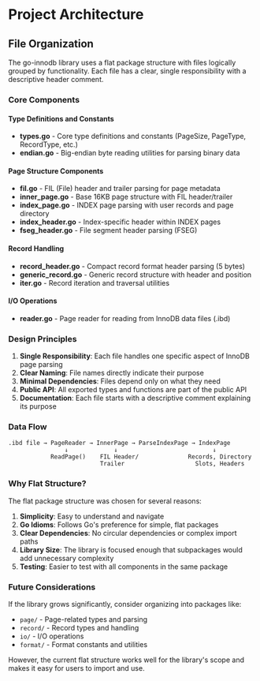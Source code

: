 # Project Architecture

## File Organization

The go-innodb library uses a flat package structure with files logically grouped by functionality. Each file has a clear, single responsibility with a descriptive header comment.

### Core Components

#### Type Definitions and Constants
- **types.go** - Core type definitions and constants (PageSize, PageType, RecordType, etc.)
- **endian.go** - Big-endian byte reading utilities for parsing binary data

#### Page Structure Components
- **fil.go** - FIL (File) header and trailer parsing for page metadata
- **inner_page.go** - Base 16KB page structure with FIL header/trailer
- **index_page.go** - INDEX page parsing with user records and page directory
- **index_header.go** - Index-specific header within INDEX pages
- **fseg_header.go** - File segment header parsing (FSEG)

#### Record Handling
- **record_header.go** - Compact record format header parsing (5 bytes)
- **generic_record.go** - Generic record structure with header and position
- **iter.go** - Record iteration and traversal utilities

#### I/O Operations
- **reader.go** - Page reader for reading from InnoDB data files (.ibd)

### Design Principles

1. **Single Responsibility**: Each file handles one specific aspect of InnoDB page parsing
2. **Clear Naming**: File names directly indicate their purpose
3. **Minimal Dependencies**: Files depend only on what they need
4. **Public API**: All exported types and functions are part of the public API
5. **Documentation**: Each file starts with a descriptive comment explaining its purpose

### Data Flow

```
.ibd file → PageReader → InnerPage → ParseIndexPage → IndexPage
                ↓             ↓                           ↓
            ReadPage()    FIL Header/              Records, Directory
                          Trailer                    Slots, Headers
```

### Why Flat Structure?

The flat package structure was chosen for several reasons:

1. **Simplicity**: Easy to understand and navigate
2. **Go Idioms**: Follows Go's preference for simple, flat packages
3. **Clear Dependencies**: No circular dependencies or complex import paths
4. **Library Size**: The library is focused enough that subpackages would add unnecessary complexity
5. **Testing**: Easier to test with all components in the same package

### Future Considerations

If the library grows significantly, consider organizing into packages like:
- `page/` - Page-related types and parsing
- `record/` - Record types and handling
- `io/` - I/O operations
- `format/` - Format constants and utilities

However, the current flat structure works well for the library's scope and makes it easy for users to import and use.